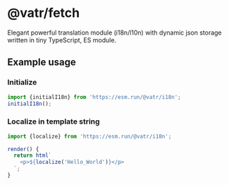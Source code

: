 # @vatr/fetch

Elegant powerful translation module (i18n/l10n) with dynamic json storage written in tiny TypeScript, ES module.

## Example usage

### Initialize

```js
import {initialI18n} from 'https://esm.run/@vatr/i18n';
initialI18n();
```

### Localize in template string

```js
import {localize} from 'https://esm.run/@vatr/i18n';

render() {
  return html`
    <p>${localize('Hello_World')}</p>
  `;
}
```
